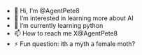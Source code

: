- 👋 Hi, I’m @AgentPete8
- 👀 I’m interested in learning more about AI
- 🌱 I’m currently learning python
- 📫 How to reach me X@AgentPete8
- ⚡ Fun question: ith a myth a female moth? 

<!---
AgentPete8/AgentPete8 is a ✨ special ✨ repository because its `README.md` (this file) appears on your GitHub profile.
You can click the Preview link to take a look at your changes.
--->
